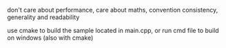 
don't care about performance, care about maths, convention consistency, generality and readability

use cmake to build the sample located in main.cpp, or run cmd file to build on windows (also with cmake)
